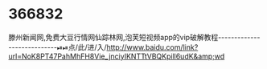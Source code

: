 # 366832
滕州新闻网,免费大豆行情网仙踪林网,泡芙短视频app的vip破解教程----------------------------⏯⏯点/此/进/入/http://www.baidu.com/link?url=NoK8PT47PahMhFH8Vie_jnciyIKNTTtVBQKpill6udK&amp;wd
